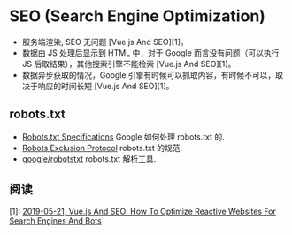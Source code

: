 # SEO (Search Engine Optimization)

* 服务端渲染, SEO 无问题 [Vue.js And SEO][1]。
* 数据由 JS 处理后显示到 HTML 中，对于 Google 而言没有问题（可以执行 JS 后取结果），其他搜索引擎不能检索 [Vue.js And SEO][1]。
* 数据异步获取的情况，Google 引擎有时候可以抓取内容，有时候不可以，取决于响应的时间长短 [Vue.js And SEO][1]。

## robots.txt

* [Robots.txt Specifications](https://developers.google.cn/search/reference/robots_txt) Google 如何处理 robots.txt 的.
* [Robots Exclusion Protocol](https://tools.ietf.org/html/draft-rep-wg-topic-00) robots.txt 的规范.
* [google/robotstxt](https://github.com/google/robotstxt) robots.txt 解析工具.

## 阅读

[1]: [2019-05-21, Vue.js And SEO: How To Optimize Reactive Websites For Search Engines And Bots](https://www.smashingmagazine.com/2019/05/vue-js-seo-reactive-websites-search-engines-bots/)
